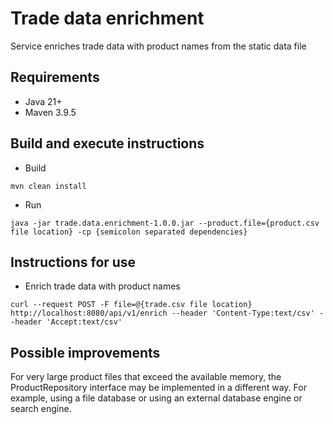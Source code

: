 # Trade data enrichment
Service enriches trade data with product names from the static data file

## Requirements
- Java 21+
- Maven 3.9.5

## Build and execute instructions
- Build
 ```shell
mvn clean install 
```
- Run
```shell
java -jar trade.data.enrichment-1.0.0.jar --product.file={product.csv file location} -cp {semicolon separated dependencies}
```

## Instructions for use
- Enrich trade data with product names
```shell
curl --request POST -F file=@{trade.csv file location} http://localhost:8080/api/v1/enrich --header 'Content-Type:text/csv' --header 'Accept:text/csv'
```

## Possible improvements
For very large product files that exceed the available memory, the ProductRepository interface may be implemented
in a different way. For example, using a file database or using an external database engine or search engine.